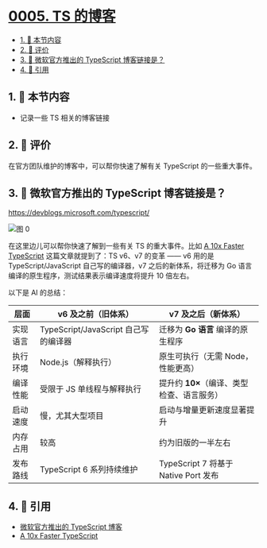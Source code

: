 # [0005. TS 的博客](https://github.com/tnotesjs/TNotes.typescript/tree/main/notes/0005.%20TS%20%E7%9A%84%E5%8D%9A%E5%AE%A2)

<!-- region:toc -->

- [1. 🎯 本节内容](#1--本节内容)
- [2. 🫧 评价](#2--评价)
- [3. 🤔 微软官方推出的 TypeScript 博客链接是？](#3--微软官方推出的-typescript-博客链接是)
- [4. 🔗 引用](#4--引用)

<!-- endregion:toc -->

## 1. 🎯 本节内容

- 记录一些 TS 相关的博客链接

## 2. 🫧 评价

在官方团队维护的博客中，可以帮你快速了解有关 TypeScript 的一些重大事件。

## 3. 🤔 微软官方推出的 TypeScript 博客链接是？

https://devblogs.microsoft.com/typescript/

![图 0](https://cdn.jsdelivr.net/gh/tnotesjs/imgs@main/2025-10-07-20-55-34.png)

在这里边儿可以帮你快速了解到一些有关 TS 的重大事件。比如 [A 10x Faster TypeScript][2] 这篇文章就提到了：TS v6、v7 的变革 —— v6 用的是 TypeScript/JavaScript 自己写的编译器，v7 之后的新体系，将迁移为 Go 语言 编译的原生程序，测试结果表示编译速度将提升 10 倍左右。

以下是 AI 的总结：

| 层面 | v6 及之前（旧体系） | v7 及之后（新体系） |
| --- | --- | --- |
| 实现语言 | TypeScript/JavaScript 自己写的编译器 | 迁移为 **Go 语言** 编译的原生程序 |
| 执行环境 | Node.js（解释执行） | 原生可执行（无需 Node，性能更高） |
| 编译性能 | 受限于 JS 单线程与解释执行 | 提升约 **10×**（编译、类型检查、语言服务） |
| 启动速度 | 慢，尤其大型项目 | 启动与增量更新速度显著提升 |
| 内存占用 | 较高 | 约为旧版的一半左右 |
| 发布路线 | TypeScript 6 系列持续维护 | TypeScript 7 将基于 Native Port 发布 |

## 4. 🔗 引用

- [微软官方推出的 TypeScript 博客][1]
- [A 10x Faster TypeScript][2]

[1]: https://devblogs.microsoft.com/typescript/
[2]: https://devblogs.microsoft.com/typescript/typescript-native-port/
